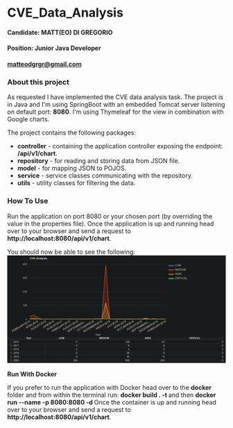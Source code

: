 # CVE_Data_Analysis
#### Candidate: MATT(EO) DI GREGORIO
#### Position: Junior Java Developer
#### matteodgrgr@gmail.com

### About this project

As requested I have implemented the CVE data analysis task. The project is in Java and I'm using SpringBoot with an
embedded Tomcat server listening on default port: **8080**. I'm using Thymeleaf for the view in combination with Google charts.

The project contains the following packages:
- **controller** - containing the application controller exposing the endpoint: **/api/v1/chart**.
- **repository** - for reading and storing data from JSON file.
- **model** - for mapping JSON to POJOS.
- **service** - service classes communicating with the repository.
- **utils** - utility classes for filtering the data.

### How To Use

Run the application on port 8080 or your chosen port (by overriding the value in the properties file). Once the application 
is up and running head over to your browser and send a request to **http://localhost:8080/api/v1/chart**.

You should now be able to see the following:
![](chart-table.png)

**Run With Docker**

If you prefer to run the application with Docker head over to the **docker** folder and from within the terminal run:
**docker build . -t <your-preferred-tag>** and then **docker run --name <container-name> -p 8080:8080 -d <your-image-tag>**
Once the container is up and running head over to your browser and send a request to **http://localhost:8080/api/v1/chart**.
